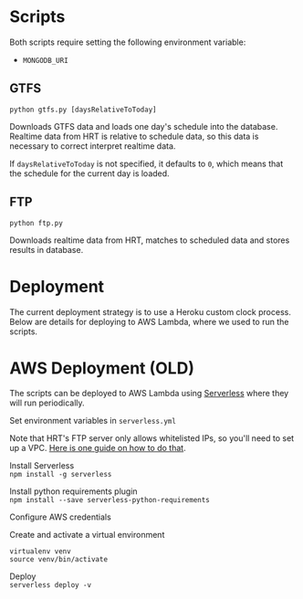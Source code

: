 # Scripts

Both scripts require setting the following environment variable:

* `MONGODB_URI`

## GTFS

`python gtfs.py [daysRelativeToToday]`

Downloads GTFS data and loads one day's schedule into the database. Realtime data from HRT is relative to schedule data, so this data is necessary to correct interpret realtime data.

If `daysRelativeToToday` is not specified, it defaults to `0`, which means that the schedule for the current day is loaded.

## FTP

`python ftp.py`

Downloads realtime data from HRT, matches to scheduled data and stores results in database.

# Deployment

The current deployment strategy is to use a Heroku custom clock process. Below are details for deploying to AWS Lambda, where we used to run the scripts.

# AWS Deployment (OLD)

The scripts can be deployed to AWS Lambda using [Serverless](https://serverless.com) where they will run periodically.

Set environment variables in `serverless.yml`

Note that HRT's FTP server only allows whitelisted IPs, so you'll need to set up a VPC. [Here is one guide on how to do that](http://techblog.financialengines.com/2016/09/26/aws-lambdas-with-a-static-outgoing-ip/).

Install Serverless  
`npm install -g serverless`

Install python requirements plugin  
`npm install --save serverless-python-requirements`

Configure AWS credentials

Create and activate a virtual environment  
```
virtualenv venv
source venv/bin/activate
```

Deploy  
`serverless deploy -v`
